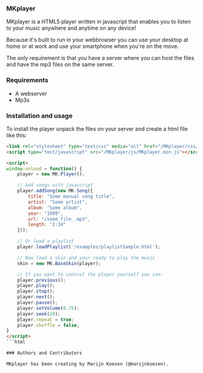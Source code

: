 ### MKplayer

MKplayer is a HTML5 player written in javascript that enables you to listen to your music anywhere and anytime on any device!

Because it's built to run in your webbrowser you can use your desktop at home or at work and use your smartphone when you're on the move.

The only requirement is that you have a server where you can host the files and have the mp3 files on the same server.

### Requirements

* A webserver
* Mp3s

### Installation and usage

To install the player unpack the files on your server and create a html file like this:

```html
<link rel="stylesheet" type="text/css" media="all" href="/MKplayer/css/MKplayer.min.css" />
<script type="text/javascript" src="/MKplayer/js/MKplayer.min.js"></script>

<script>
window.onload = function() {
    player = new MK.Player();

    // Add songs with javascript
    player.addSong(new MK.Song({
        title: "Some manual song title", 
        artist: "Some artist", 
        album: "Some album", 
        year: "1999", 
        url: "/some_file_.mp3", 
        length: "2:34"
    }));

    // Or load a playlist
    player.loadPlaylist('/examples/playlistSample.html');

    // Now load a skin and your ready to play the music
    skin = new MK.BaseSkin(player);

    // If you want to control the player yourself you can:
    player.previous();
    player.play();
    player.stop();
    player.next();
    player.pause();
    player.setVolume(0.75);
    player.seek(20);
    player.repeat = true;
    player.shuffle = false;
}
</script>
```html

### Authors and Contributors

MKplayer has been creating by Marijn Koesen (@marijnkoesen).
